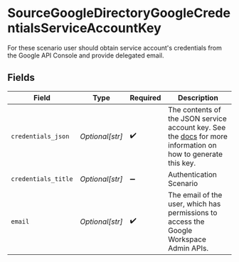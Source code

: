 # SourceGoogleDirectoryGoogleCredentialsServiceAccountKey

For these scenario user should obtain service account's credentials from the Google API Console and provide delegated email.


## Fields

| Field                                                                                                                                                                                             | Type                                                                                                                                                                                              | Required                                                                                                                                                                                          | Description                                                                                                                                                                                       |
| ------------------------------------------------------------------------------------------------------------------------------------------------------------------------------------------------- | ------------------------------------------------------------------------------------------------------------------------------------------------------------------------------------------------- | ------------------------------------------------------------------------------------------------------------------------------------------------------------------------------------------------- | ------------------------------------------------------------------------------------------------------------------------------------------------------------------------------------------------- |
| `credentials_json`                                                                                                                                                                                | *Optional[str]*                                                                                                                                                                                   | :heavy_check_mark:                                                                                                                                                                                | The contents of the JSON service account key. See the <a href="https://developers.google.com/admin-sdk/directory/v1/guides/delegation">docs</a> for more information on how to generate this key. |
| `credentials_title`                                                                                                                                                                               | *Optional[str]*                                                                                                                                                                                   | :heavy_minus_sign:                                                                                                                                                                                | Authentication Scenario                                                                                                                                                                           |
| `email`                                                                                                                                                                                           | *Optional[str]*                                                                                                                                                                                   | :heavy_check_mark:                                                                                                                                                                                | The email of the user, which has permissions to access the Google Workspace Admin APIs.                                                                                                           |